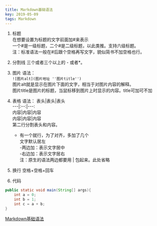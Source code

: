 ```yaml
---
title: Markdown基础语法
key: 2019-05-09
tags: Markdown
---
```


1. 标题  
	在想要设置为标题的文字前面加#来表示  
	一个#是一级标题，二个#是二级标题，以此类推。支持六级标题。  
	注：标准语法一般在#后跟个空格再写文字，貌似简书不加空格也行。
	
2. 分割线
	三个或者三个以上的 - 或者*。 
	
3. 图片
	语法：  
	`![图片alt](图片地址 ''图片title'')`  
	图片alt就是显示在图片下面的文字，相当于对图片内容的解释。  
	图片title是图片的标题，当鼠标移到图片上时显示的内容。title可加可不加
	
4. 表格
	语法： 
	表头|表头|表头  
	---|:--:|---:  
	内容|内容|内容  
	内容|内容|内容  
	第二行分割表头和内容。  
	- 有一个就行，为了对齐，多加了几个  
	文字默认居左  
	-两边加：表示文字居中  
	-右边加：表示文字居右  
	注：原生的语法两边都要用 | 包起来。此处省略  
	
5. 换行
       空格+空格+回车  
       
6. 代码
```java
public static void main(String[] args){
    int a = 0;
    int b = 1;
    int c = a + b;
}
```
[Markdown基础语法](https://www.jianshu.com/p/191d1e21f7ed)
